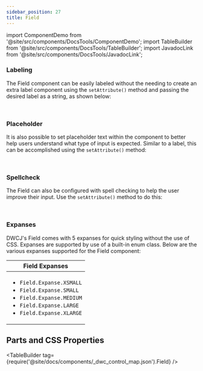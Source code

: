 ```yaml
---
sidebar_position: 27
title: Field
---
```


import ComponentDemo from '@site/src/components/DocsTools/ComponentDemo';
import TableBuilder from '@site/src/components/DocsTools/TableBuilder';
import JavadocLink from '@site/src/components/DocsTools/JavadocLink';

<JavadocLink type="engine" location="org/dwcj/component/field/Field"/>

### Labeling

The Field component can be easily labeled without the needing to create an extra label component using the `setAttribute()` method and passing the desired label as a string, as shown below: <br/>

<ComponentDemo 
path='https://demo.webforj.com/webapp/controlsamples?class=componentdemos.textboxdemos.TextBoxLabel' 
javaE='https://raw.githubusercontent.com/DwcJava/ControlSamples/main/src/main/java/componentdemos/textboxdemos/TextBoxLabel.java'
javaC='https://raw.githubusercontent.com/DwcJava/ControlSamples/main/src/main/code_snippets/textbox/Label.txt'
cssURL='https://raw.githubusercontent.com/DwcJava/ControlSamples/main/src/main/resources/css/textboxstyles/text_box_styles.css' 
javaHighlight='{16}'
height = '125px'
/>

<br/>

### Placeholder

It is also possible to set placeholder text within the component to better help users understand what type of input is expected. Similar to a label, this can be accomplished using the `setAttribute()` method: <br/>

<ComponentDemo 
path='https://demo.webforj.com/webapp/controlsamples?class=componentdemos.textboxdemos.TextBoxPlaceholder' 
javaE='https://raw.githubusercontent.com/DwcJava/ControlSamples/main/src/main/java/componentdemos/textboxdemos/TextBoxPlaceholder.java'
javaC='https://raw.githubusercontent.com/DwcJava/ControlSamples/main/src/main/code_snippets/textbox/Placeholder.txt'
cssURL='https://raw.githubusercontent.com/DwcJava/ControlSamples/main/src/main/resources/css/textboxstyles/text_box_styles.css' 
javaHighlight='{16}'
height = '125px'
/>

<br/>

### Spellcheck

The Field can also be configured with spell checking to help the user improve their input. Use the `setAttribute()` method to do this:

<ComponentDemo 
path='https://demo.webforj.com/webapp/controlsamples?class=componentdemos.textboxdemos.TextBoxSpellcheck' 
javaE='https://raw.githubusercontent.com/DwcJava/ControlSamples/main/src/main/java/componentdemos/textboxdemos/TextBoxSpellcheck.java'
javaC='https://raw.githubusercontent.com/DwcJava/ControlSamples/main/src/main/code_snippets/textbox/Spellcheck.txt'
cssURL='https://raw.githubusercontent.com/DwcJava/ControlSamples/main/src/main/resources/css/textboxstyles/text_box_styles.css' 
javaHighlight='{16}'
height = '125px'
/>

<br/>

### Expanses

DWCJ's Field comes with 5 expanses for quick styling without the use of CSS. Expanses are supported by use of a built-in enum class.
Below are the various expanses supported for the Field component: <br/>

<ComponentDemo 
path='https://demo.webforj.com/webapp/controlsamples?class=componentdemos.textboxdemos.TextBoxExpanses' 
javaE='https://raw.githubusercontent.com/DwcJava/ControlSamples/main/src/main/java/componentdemos/textboxdemos/TextBoxExpanses.java'
javaC='https://raw.githubusercontent.com/DwcJava/ControlSamples/main/src/main/code_snippets/textbox/Expanses.txt'
cssURL='https://raw.githubusercontent.com/DwcJava/ControlSamples/main/src/main/resources/css/textboxstyles/text_box_styles.css' 
javaHighlight='{16,19,22,25,28}'
height = '160px'
/>

|Field Expanses|
|-|
|<ul><li>```Field.Expanse.XSMALL```</li><li>```Field.Expanse.SMALL```</li><li>```Field.Expanse.MEDIUM```</li><li>```Field.Expanse.LARGE```</li><li>```Field.Expanse.XLARGE```</li></ul>|

## Parts and CSS Properties

<TableBuilder tag={require('@site/docs/components/_dwc_control_map.json').Field} />